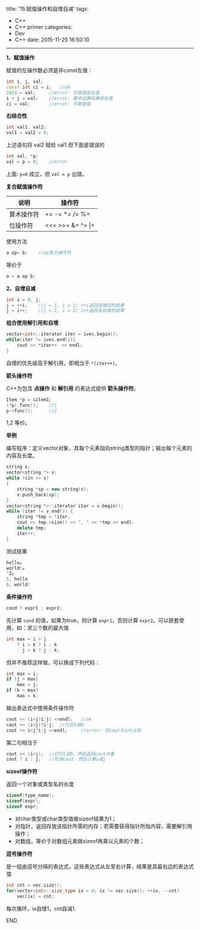title: '15:赋值操作和自增自减'
tags:
- C++
- C++ primer
categories: 
- Dev
- C++
date: 2015-11-25 16:50:10
---

**1、赋值操作**

赋值的左操作数必须是非const左值：

```C++
int i, j, val;
const int ci = i;	//ok
1024 = val;		//error: 字面值是右值
i + j = val;	//error: 算术运算结果是右值
ci = val;		//error: 不能赋值
```

<!-- more -->

**右结合性**

```C++
int val1, val2;
val1 = val2 = 0;
```

上述语句将 val2 赋给 val1.但下面是错误的

```C++
int val, *p;
val = p = 0;	//error
```

上面: `p=0` 成立，但 `val = p` 出错。

**复合赋值操作符**

|说明|操作符|
|--|--|
|算术操作符|+= -= *= /= %=|
|位操作符|<<= >>= &= ^= &#124;=|

使用方法

```C++
a op= b;	//op表示操作符
```

等价于

```C++
a = a op b;
```

**2、自增自减**

```C++
int i = 0, j;
j = ++i;	//j = 1, i = 1; ++i返回自增后的结果
j = i++;	//j = 1, i = 2; i++返回未自增的结果
```

**组合使用解引用和自增**

```C++
vector<int>::iterator iter = ivec.begin();
while(iter != ivec.end()){
	cout << *iter++　<< endl;
}
```

自增的优先级高于解引用，即相当于 `*(iter++)`。

**箭头操作符**

C++为包含 **点操作** 和 **解引用** 的表达式提供 **箭头操作符**。

```C++
Item *p = &item1;
(*p).func();	//1
p->func();		//2
```

1,2 等价。

**举例**

编写程序：定义vector对象，其每个元素指向string类型的指针；输出每个元素的内容及长度。

```C++
string s;
vector<string *> v;
while (cin >> s)
{
	string *sp = new string(s);
	v.push_back(sp);
}
vector<string *>::iterator iter = v.begin();
while (iter != v.end()) {
	string *tmp = *iter;
	cout << tmp->size() << ", " << *tmp << endl;
	delete tmp;
	iter++;
}
```

测试结果

```C++
hello↙
world!↙
^Z↙
5, hello
6, world!
```

**条件操作符**

```C++
cond ? expr1 : expr2;
```

先计算 `cond` 的值，如果为true，则计算 `expr1`，否则计算 `expr2`。可以嵌套使用，如：求三个数的最大值

```C++
int max = i > j
	? i > k ? i : k
	: j > k ? j : k;
```

但并不推荐这样做，可以换成下列代码：

```C++
int max = i;
if (j > max)
	max = j;
if (k > max)
	max = k;
```

输出表达式中使用条件操作符

```C++
cout << (i<j?i:j) <<endl;	//ok
cout << (i<j)?i:j;	//打印1或0
cout << i<j?i:j <<endl;		//error: 将cout与int比较
```

第二句相当于

```C++
cout << (i<j);	//打印1或0，然后返回cout对象
cout ? i : j;	//检测cout，然后计算i或j
```

**sizeof操作符**

返回一个对象或类型名的长度

```C++
sizeof(type_name);
sizeof(expr);
sizeof expr;
```

- 对char类型或char类型值做sizeof结果为1；
- 对指针，返回存放该指针所需的内存；若需要获得指针所指内容，需要解引用操作；
- 对数组，等价于对数组元素做sizeof再乘以元素的个数；

**逗号操作符**

是一组由逗号分隔的表达式，这些表达式从左至右计算，结果是其最右边的表达式值

```C++
int cnt = vec.size();
for(vector<int>::size_type ix = 0; ix != vec.size(); ++ix, --cnt)
	vec[ix] = cnt;
```

每次循环，ix自增1，cnt自减1.

END.